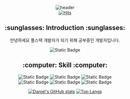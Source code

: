 <div align="center">
  
  ![header](https://capsule-render.vercel.app/api?type=transparent&height=150&text=Hi%20Everybody!👍&desc=Welcome%20Daniel%20Repository😊&descAlign=50&descAlignY=90&fontSize=60)
  <br>
  [![Hits](https://hits.seeyoufarm.com/api/count/incr/badge.svg?url=https%3A%2F%2Fgithub.com%2FDaniel-Jeon&count_bg=%2379C83D&title_bg=%23555555&icon=&icon_color=%23E7E7E7&title=hits&edge_flat=true)](https://hits.seeyoufarm.com)

</div>

<div align="center">
  <h2>:sunglasses: Introduction :sunglasses:</h2>
  <p>안녕하세요 풀스택 개발자가 되기 위해 공부중인 개발자입니다.</p>

  ![Static Badge](https://img.shields.io/badge/Tistory-000000?style=flat-square&logo=tistory&logoColor=white&link=https://danielrepo.tistory.com/)
</div>

<div align="center">

  <h2>:computer: Skill :computer:</h2>
  
  ![Static Badge](https://img.shields.io/badge/HTML5-E34F26?style=flat-square&logo=html5&logoColor=white)
  ![Static Badge](https://img.shields.io/badge/CSS3-1572B6?style=flat-square&logo=css3&logoColor=white)
  ![Static Badge](https://img.shields.io/badge/Javascript-F7DF1E?style=flat-square&logo=javascript&logoColor=black)
  <br>
  ![Static Badge](https://img.shields.io/badge/Node.js-5FA04E?style=flat-square&logo=nodedotjs&logoColor=white)
  ![Static Badge](https://img.shields.io/badge/Express-000000?style=flat-square&logo=express&logoColor=white)
  ![Static Badge](https://img.shields.io/badge/Nodemon-76D04B?style=flat-square&logo=nodemon&logoColor=white)

  [![Daniel's GitHub stats](https://github-readme-stats.vercel.app/api?username=Daniel-Jeon)](https://github.com/anuraghazra/github-readme-stats)
  [![Top Langs](https://github-readme-stats.vercel.app/api/top-langs/?username=Daniel-Jeon&layout=compact)](https://github.com/Daniel-Jeon/github-readme-stats)
  
</div>
